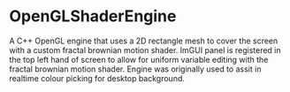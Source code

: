 # OpenGLShaderEngine
A C++ OpenGL engine that uses a 2D rectangle mesh to cover the screen with a custom fractal brownian motion shader.
ImGUI panel is registered in the top left hand of screen to allow for uniform variable editing with the fractal brownian motion shader.
Engine was originally used to assit in realtime colour picking for desktop background.
